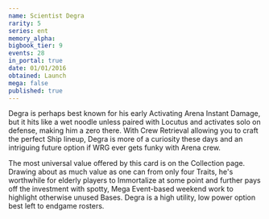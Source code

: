```yaml
---
name: Scientist Degra
rarity: 5
series: ent
memory_alpha:
bigbook_tier: 9
events: 28
in_portal: true
date: 01/01/2016
obtained: Launch
mega: false
published: true
---
```


Degra is perhaps best known for his early Activating Arena Instant Damage, but it hits like a wet noodle unless paired with Locutus and activates solo on defense, making him a zero there. With Crew Retrieval allowing you to craft the perfect Ship lineup, Degra is more of a curiosity these days and an intriguing future option if WRG ever gets funky with Arena crew. 

The most universal value offered by this card is on the Collection page. Drawing about as much value as one can from only four Traits, he's worthwhile for elderly players to Immortalize at some point and further pays off the investment with spotty, Mega Event-based weekend work to highlight otherwise unused Bases. Degra is a high utility, low power option best left to endgame rosters.
